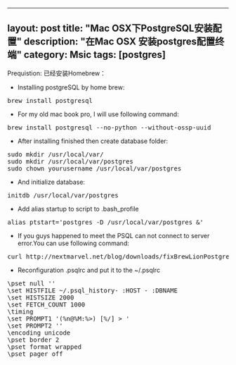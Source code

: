 
---
layout: post
title: "Mac OSX下PostgreSQL安装配置"
description: "在Mac OSX 安装postgres配置终端"
category: Msic
tags: [postgres]
---

Prequistion: 已经安装Homebrew：

 - Installing postgreSQL by home brew:
<pre>
brew install postgresql
</pre>

 - For my old mac book pro, I will use following command:
<pre>
brew install postgresql --no-python --without-ossp-uuid
</pre>

 - After installing finished then create database folder:
<pre>
sudo mkdir /usr/local/var/
sudo mkdir /usr/local/var/postgres
sudo chown yourusername /usr/local/var/postgres
</pre>

 - And initialize database:
<pre>
initdb /usr/local/var/postgres
</pre>

 - Add alias startup to script to .bash_profile
<pre>
alias ptstart='postgres -D /usr/local/var/postgres &'
</pre>

 - If you guys happened to meet the PSQL  can not connect to server error.You can use following command:
<pre>
curl http://nextmarvel.net/blog/downloads/fixBrewLionPostgres.sh | sh
</pre>

 - Reconfiguration .psqlrc and put it to the ~/.psqlrc
<pre>
\pset null '<NULL>'
\set HISTFILE ~/.psql_history- :HOST - :DBNAME
\set HISTSIZE 2000
\set FETCH_COUNT 1000
\timing
\set PROMPT1 '(%n@%M:%>) [%/] > '
\set PROMPT2 ''
\encoding unicode
\pset border 2
\pset format wrapped
\pset pager off
</pre>
